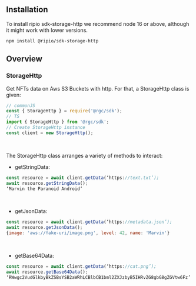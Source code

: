 ## Installation

To install ripio sdk-storage-http we recommend node 16 or above, although it might work with lower versions.

```
npm install @ripio/sdk-storage-http
```

## Overview

### StorageHttp

Get NFTs data on Aws S3 Buckets with http. For that, a StorageHttp class is given:

<meta charset="utf-8"><b style="font-weight:normal;" id="docs-internal-guid-6725d38f-7fff-9d4e-b2e8-b435539120c7"><div dir="ltr" style="margin-left:0pt;" align="left">
```javascript
// commonJS
const { StorageHttp } = require('@rgc/sdk');
// TS
import { StorageHttp } from '@rgc/sdk';
// Create StorageHttp instance
const client = new StorageHttp();
```
</div><br /></b>

The StorageHttp class arranges a variety of methods to interact:

- getStringData:

<meta charset="utf-8"><b style="font-weight:normal;" id="docs-internal-guid-35c21b9b-7fff-c6fb-6496-c256f139be5f"><div dir="ltr" style="margin-left:0pt;" align="left">
```javascript
const resource = await client.getData(‘https://text.txt’);
await resource.getStringData();
‘Marvin the Paranoid Android’
````

</div><br /></b>

- getJsonData:

<meta charset="utf-8"><b style="font-weight:normal;" id="docs-internal-guid-35c21b9b-7fff-c6fb-6496-c256f139be5f"><div dir="ltr" style="margin-left:0pt;" align="left">
```javascript
const resource = await client.getData(‘https://metadata.json’);
await resource.getJsonData();
{image: 'aws://fake-uri/image.png', level: 42, name: 'Marvin'}
```
</div><br /></b>

- getBase64Data:

<meta charset="utf-8"><b style="font-weight:normal;" id="docs-internal-guid-b13142e1-7fff-52d6-fb3d-606d4e04de57"><div dir="ltr" style="margin-left:0pt;" align="left">
```javascript
const resource = await client.getData(‘https://cat.png’);
await resource.getBase64Data();
‘RWwgc2VudGlkbyBkZSBsYSB2aWRhLCBlbCB1bml2ZXJzbyB5IHRvZG8gbG8gZGVtw6Fz’
```
</div><br /></b>